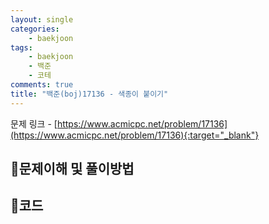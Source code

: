 ```yaml
---
layout: single
categories:
    - baekjoon
tags:
    - baekjoon
    - 백준
    - 코테
comments: true
title: "백준(boj)17136 - 색종이 붙이기"
---
```



문제 링크 - [https://www.acmicpc.net/problem/17136](https://www.acmicpc.net/problem/17136){:target="_blank"}

## 👀문제이해 및 풀이방법


## 📝코드
